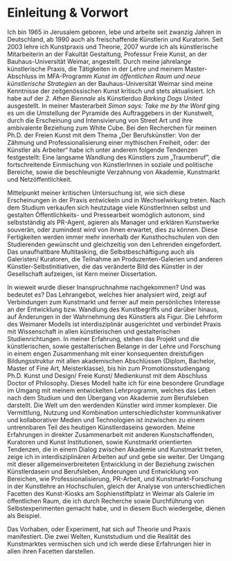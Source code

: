 # Einleitung & Vorwort

Ich bin 1965 in Jerusalem geboren, lebe und arbeite seit zwanzig Jahren in Deutschland, ab 1990 auch als freischaffende Künstlerin und Kuratorin. 
Seit 2003 lehre ich Kunstpraxis und Theorie, 2007 wurde ich als künstlerische Mitarbeiterin an der Fakultät Gestaltung, Professur Freie Kunst, an der Bauhaus-Universität Weimar, angestellt. Durch meine jahrelange künstlerische Praxis, die Tätigkeiten in der Lehre und meinem Master-Abschluss im MFA-Programm *Kunst im öffentlichen Raum und neue künstlerische Strategien* an der Bauhaus-Universität Weimar sind meine Kenntnisse der zeitgenössischen Kunst kritisch und stets aktualisiert. 
Ich habe auf der *2. Athen Biennale* als Künstlerduo *Barking Dogs United* ausgestellt. In meiner Masterarbeit *Simon says: Take me by the Word* 
ging es um die Umstellung der Pyramide des Auftraggebers in der Kunstwelt, durch die Erscheinung und Intensivierung von Street Art und ihre ambivalente Beziehung zum White Cube. 
Bei den Recherchen für meinen Ph.D. der Freien Kunst mit dem Thema „Der Berufskünstler: Von der Zähmung und Professionalisierung 
einer mythischen Freiheit, oder: der Künstler als Arbeiter“ habe ich unter anderem folgende Tendenzen festgestellt: Eine langsame Wandlung des Künstlers zum „Traumberuf”, die fortschreitende Einmischung von KünstlerInnen in soziale und politische Bereiche, sowie die beschleunigte Verzahnung von Akademie, Kunstmarkt und Netzöffentlichkeit. 

Mittelpunkt meiner kritischen Untersuchung ist, wie sich diese Erscheinungen in der Praxis entwickeln und in Wechselwirkung treten. 
Nach dem Studium verkaufen sich heutzutage viele KünstlerInnen selbst und gestalten Öffentlichkeits- und Pressearbeit womöglich autonom, 
sind selbstständig als PR-Agent, agieren als Manager und erklären Kunstwerke souverän, oder zumindest wird von ihnen erwartet, dies zu können. 
Diese Fertigkeiten werden immer mehr innerhalb der Kunsthochschulen von den Studierenden gewünscht und gleichzeitig von den Lehrenden eingefordert. 
Das unaufhaltbare Multitasking, die Selbstbeschäftigung auch als Galeristen/ Kuratoren, die Teilnahme an Produzenten-Galerien und anderen 
Künstler-Selbstinitiativen, die das veränderte Bild des Künstler in der Gesellschaft aufzeigen, ist Kern meiner Dissertation. 

In wieweit wurde dieser Inanspruchnahme nachgekommen? Und was bedeutet es? Das Lehrangebot, welches hier analysiert wird, 
zeigt auf Verbindungen zum Kunstmarkt und ferner auf mein persönliches Interesse an der Entwicklung bzw. Wandlung des Kunstbegriffs und darüber hinaus, 
auf Änderungen in der Wahrnehmung des Künstlers als Figur. Die Lehrform des Weimarer Modells ist interdisziplinär ausgerichtet 
und verbindet Praxis mit Wissenschaft in allen künstlerischen und gestalterischen Studienrichtungen. In meiner Erfahrung, 
stehen das Projekt und die künstlerischen, sowie gestalterischen Belange in der Lehre und Forschung in einem engen Zusammenhang mit 
einer konsequenten dreistufigen Bildungsstruktur mit allen akademischen Abschlüssen (Diplom, Bachelor, Master of Fine Art, Meisterklasse), 
bis hin zum Promotionsstudiengang Ph.D. Kunst und Design/ Freie Kunst/ Medienkunst mit dem Abschluss Doctor of Philosophy. 
Dieses Modell halte ich für eine besondere Grundlage im Umgang mit meinem entwickelten Lehrprogramm, 
welches das Leben nach dem Studium und den Übergang von Akademie zum Berufsleben darstellt. 
Die Welt um den werdenden Künstler wird immer komplexer. Die Vermittlung, Nutzung und Kombination unterschiedlichster kommunikativer 
und kollaborativer Medien und Technologien ist inzwischen zu einem untrennbaren Teil des heutigen Künstlerdaseins geworden. Meine Erfahrungen 
in direkter Zusammenarbeit mit anderen Kunstschaffenden, Kuratoren und Kunst Institutionen, sowie Kunstmarkt orientierten Tendenzen, die in 
einem Dialog zwischen Akademie und Kunstmarkt treten, zeige ich in interdisziplinären Arbeiten auf und gebe sie weiter. 
Der Umgang mit dieser allgemeinverbreiteten Entwicklung in der Beziehung zwischen Künstlerdasein und Berufsleben, Änderungen und 
Entwicklung von Bereichen, wie Professionalisierung, PR-Arbeit, und Kunstmarkt-Forschung in der Kunstlehre an Hochschulen, gleich der 
Analyse von unterschiedlichen Facetten des Kunst-Kiosks am Sophienstiftplatz in Weimar als Galerie im öffentlichen Raum, die ich durch 
Recherche sowie Durchführung von Selbstexperimenten gemacht habe, und in diesem Buch wiedergebe, dienen als Beispiel.  

Das Vorhaben, oder Experiment, hat sich auf Theorie und Praxis manifestiert. Die zwei Welten, Kunststudium und die Realität des Kunstmarktes vermischen sich und ich werde diese Erfahrungen hier in allen ihren Facetten darstellen.





